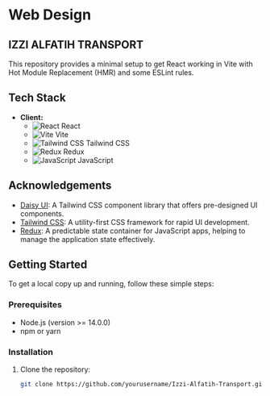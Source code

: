 # Web Design 
## IZZI ALFATIH TRANSPORT

This repository provides a minimal setup to get React working in Vite with Hot Module Replacement (HMR) and some ESLint rules.

## Tech Stack

- **Client:**
  - ![React](https://img.shields.io/badge/React-61DAFB?style=flat&logo=react&logoColor=black) React
  - ![Vite](https://img.shields.io/badge/Vite-4FC08D?style=flat&logo=vite&logoColor=white) Vite
  - ![Tailwind CSS](https://img.shields.io/badge/Tailwind%20CSS-06B6D4?style=flat&logo=tailwindcss&logoColor=white) Tailwind CSS
  - ![Redux](https://img.shields.io/badge/Redux-764ABC?style=flat&logo=redux&logoColor=white) Redux
  - ![JavaScript](https://img.shields.io/badge/JavaScript-F7DF1E?style=flat&logo=javascript&logoColor=black) JavaScript

## Acknowledgements

- [Daisy UI](https://daisyui.com/): A Tailwind CSS component library that offers pre-designed UI components.
- [Tailwind CSS](https://tailwindcss.com/): A utility-first CSS framework for rapid UI development.
- [Redux](https://redux.js.org/): A predictable state container for JavaScript apps, helping to manage the application state effectively.

## Getting Started

To get a local copy up and running, follow these simple steps:

### Prerequisites

- Node.js (version >= 14.0.0)
- npm or yarn

### Installation

1. Clone the repository:
   ```bash
   git clone https://github.com/yourusername/Izzi-Alfatih-Transport.git


